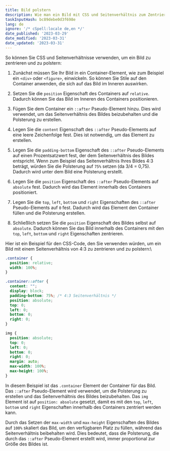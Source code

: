 ```yaml
---
title: Bild polstern
description: Wie man ein Bild mit CSS und Seitenverhältnis zum Zentrieren polstert.
taskInputHash: bc89debe0d3f698e
lang: de
ignore: '/* cSpell:locale de,en */'
date_published: '2023-03-29'
date_modified: '2023-03-31'
date_updated: '2023-03-31'
---
```

So können Sie CSS und Seitenverhältnisse verwenden, um ein Bild zu zentrieren und zu polstern:

1. Zunächst müssen Sie Ihr Bild in ein Container-Element, wie zum Beispiel ein `<div>` oder `<figure>`, einwickeln. So können Sie Stile auf den Container anwenden, die sich auf das Bild im Inneren auswirken.

2. Setzen Sie die `position` Eigenschaft des Containers auf `relative`. Dadurch können Sie das Bild im Inneren des Containers positionieren.

3. Fügen Sie dem Container ein `::after` Pseudo-Element hinzu. Dies wird verwendet, um das Seitenverhältnis des Bildes beizubehalten und die Polsterung zu erstellen.

4. Legen Sie die `content` Eigenschaft des `::after` Pseudo-Elements auf eine leere Zeichenfolge fest. Dies ist notwendig, um das Element zu erstellen.

5. Legen Sie die `padding-bottom` Eigenschaft des `::after` Pseudo-Elements auf einen Prozentsatzwert fest, der dem Seitenverhältnis des Bildes entspricht. Wenn zum Beispiel das Seitenverhältnis Ihres Bildes 4:3 beträgt, würden Sie die Polsterung auf `75%` setzen (da 3/4 = 0,75). Dadurch wird unter dem Bild eine Polsterung erstellt.

6. Legen Sie die `position` Eigenschaft des `::after` Pseudo-Elements auf `absolute` fest. Dadurch wird das Element innerhalb des Containers positioniert.

7. Legen Sie die `top`, `left`, `bottom` und `right` Eigenschaften des `::after` Pseudo-Elements auf `0` fest. Dadurch wird das Element den Container füllen und die Polsterung erstellen.

8. Schließlich setzen Sie die `position` Eigenschaft des Bildes selbst auf `absolute`. Dadurch können Sie das Bild innerhalb des Containers mit den `top`, `left`, `bottom` und `right` Eigenschaften zentrieren.

Hier ist ein Beispiel für den CSS-Code, den Sie verwenden würden, um ein Bild mit einem Seitenverhältnis von 4:3 zu zentrieren und zu polstern:\

```css
.container {
  position: relative;
  width: 100%;
}

.container::after {
  content: "";
  display: block;
  padding-bottom: 75%; /* 4:3 Seitenverhältnis */
  position: absolute;
  top: 0;
  left: 0;
  bottom: 0;
  right: 0;
}

img {
  position: absolute;
  top: 0;
  left: 0;
  bottom: 0;
  right: 0;
  margin: auto;
  max-width: 100%;
  max-height: 100%;
}
```

In diesem Beispiel ist das `.container` Element der Container für das Bild. Das `::after` Pseudo-Element wird verwendet, um die Polsterung zu erstellen und das Seitenverhältnis des Bildes beizubehalten. Das `img` Element ist auf `position: absolute` gesetzt, damit es mit den `top`, `left`, `bottom` und `right` Eigenschaften innerhalb des Containers zentriert werden kann.

Durch das Setzen der `max-width` und `max-height` Eigenschaften des Bildes auf `100%` skaliert das Bild, um den verfügbaren Platz zu füllen, während das Seitenverhältnis beibehalten wird. Dies bedeutet, dass die Polsterung, die durch das `::after` Pseudo-Element erstellt wird, immer proportional zur Größe des Bildes ist.
